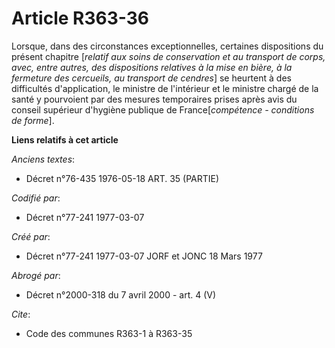 # Article R363-36

Lorsque, dans des circonstances exceptionnelles, certaines dispositions du présent chapitre [*relatif aux soins de
conservation et au transport de corps, avec, entre autres, des dispositions relatives à la mise en bière, à la fermeture des
cercueils, au transport de cendres*] se heurtent à des difficultés d'application, le ministre de l'intérieur et le ministre
chargé de la santé y pourvoient par des mesures temporaires prises après avis du conseil supérieur d'hygiène publique de
France[*compétence - conditions de forme*].

**Liens relatifs à cet article**

_Anciens textes_:

  - Décret n°76-435 1976-05-18 ART. 35 (PARTIE)

_Codifié par_:

  - Décret n°77-241 1977-03-07

_Créé par_:

  - Décret n°77-241 1977-03-07 JORF et JONC 18 Mars 1977

_Abrogé par_:

  - Décret n°2000-318 du 7 avril 2000 - art. 4 (V)

_Cite_:

  - Code des communes R363-1 à R363-35

